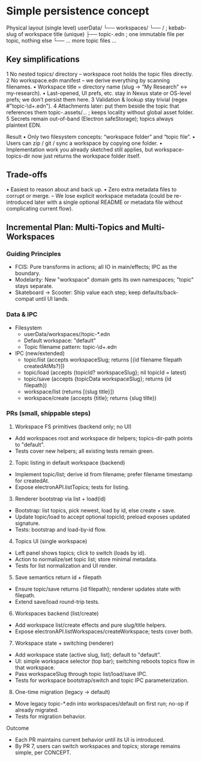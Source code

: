 # Simple persistence concept

Physical layout (single level) userData/
└── workspaces/
└── /          ; kebab-slug of workspace title (unique)
    ├── topic-.edn         ; one immutable file per topic, nothing else
    └── … more topic files …

## Key simplifications

 1 No nested topics/ directory – workspace root holds the topic files directly.
 2 No workspace.edn manifest – we derive everything by scanning filenames. • Workspace title = directory name (slug → “My Research” ↔ my-research).
   • Last-opened, UI prefs, etc. stay in Nexus state or OS-level prefs; we don’t persist them here.
 3 Validation & lookup stay trivial (regex #"topic-\d+.edn").
 4 Attachments later: put them beside the topic that references them topic-.assets/… ; keeps locality without global asset folder.
 5 Secrets remain out-of-band (Electron safeStorage); topics always plaintext EDN.

Result • Only two filesystem concepts: “workspace folder” and “topic file”.
• Users can zip / git / sync a workspace by copying one folder.
• Implementation work you already sketched still applies, but workspace-topics-dir now just returns the workspace folder itself.

## Trade-offs

 • Easiest to reason about and back up.
 • Zero extra metadata files to corrupt or merge.
   – We lose explicit workspace metadata (could be re-introduced later with a single optional README or metadata file without complicating current flow).

## Incremental Plan: Multi-Topics and Multi-Workspaces

### Guiding Principles
- FCIS: Pure transforms in actions; all IO in main/effects; IPC as the boundary.
- Modelarity: New "workspace" domain gets its own namespaces; "topic" stays separate.
- Skateboard → Scooter: Ship value each step; keep defaults/back-compat until UI lands.

### Data & IPC
- Filesystem
  - userData/workspaces/<workspace-slug>/topic-*.edn
  - Default workspace: "default"
  - Topic filename pattern: topic-\d+.edn
- IPC (new/extended)
  - topic/list (accepts workspaceSlug; returns [{id filename filepath createdAtMs?}])
  - topic/load (accepts {topicId? workspaceSlug}; nil topicId = latest)
  - topic/save (accepts {topicData workspaceSlug}; returns {id filepath})
  - workspace/list (returns [{slug title}])
  - workspace/create (accepts {title}; returns {slug title})

### PRs (small, shippable steps)

1) Workspace FS primitives (backend only; no UI)
- Add workspaces root and workspace dir helpers; topics-dir-path points to "default".
- Tests cover new helpers; all existing tests remain green.

2) Topic listing in default workspace (backend)
- Implement topic/list; derive id from filename; prefer filename timestamp for createdAt.
- Expose electronAPI.listTopics; tests for listing.

3) Renderer bootstrap via list + load(id)
- Bootstrap: list topics, pick newest, load by id, else create + save.
- Update topic/load to accept optional topicId; preload exposes updated signature.
- Tests: bootstrap and load-by-id flow.

4) Topics UI (single workspace)
- Left panel shows topics; click to switch (loads by id).
- Action to normalize/set topic list; store minimal metadata.
- Tests for list normalization and UI render.

5) Save semantics return id + filepath
- Ensure topic/save returns {id filepath}; renderer updates state with filepath.
- Extend save/load round-trip tests.

6) Workspaces backend (list/create)
- Add workspace list/create effects and pure slug/title helpers.
- Expose electronAPI.listWorkspaces/createWorkspace; tests cover both.

7) Workspace state + switching (renderer)
- Add workspace state (active slug, list); default to "default".
- UI: simple workspace selector (top bar); switching reboots topics flow in that workspace.
- Pass workspaceSlug through topic list/load/save IPC.
- Tests for workspace bootstrap/switch and topic IPC parameterization.

8) One-time migration (legacy → default)
- Move legacy topic-*.edn into workspaces/default on first run; no-op if already migrated.
- Tests for migration behavior.

Outcome
- Each PR maintains current behavior until its UI is introduced.
- By PR 7, users can switch workspaces and topics; storage remains simple, per CONCEPT.

